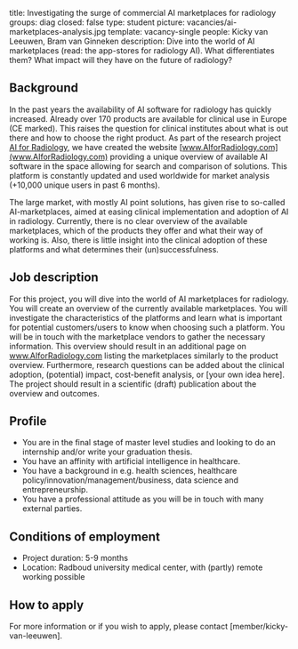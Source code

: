 title: Investigating the surge of commercial AI marketplaces for radiology
groups: diag
closed: false
type: student
picture: vacancies/ai-marketplaces-analysis.jpg
template: vacancy-single
people: Kicky van Leeuwen, Bram van Ginneken
description: Dive into the world of AI marketplaces (read: the app-stores for radiology AI). What differentiates them? What impact will they have on the future of radiology?

## Background
In the past years the availability of AI software for radiology has quickly increased. Already over 170 products are available for clinical use in Europe (CE marked). This raises the question for clinical institutes about what is out there and how to choose the right product. As part of the research project [AI for Radiology](https://www.diagnijmegen.nl/projects/aiforradiology/), we have created the website [www.AIforRadiology.com](www.AIforRadiology.com) providing a unique overview of available AI software in the space allowing for search and comparison of solutions. This platform is constantly updated and used worldwide for market analysis (+10,000 unique users in past 6 months). 

The large market, with mostly AI point solutions, has given rise to so-called AI-marketplaces, aimed at easing clinical implementation and adoption of AI in radiology. Currently, there is no clear overview of the available marketplaces, which of the products they offer and what their way of working is. Also, there is little insight into the clinical adoption of these platforms and what determines their (un)successfulness. 

## Job description
For this project, you will dive into the world of AI marketplaces for radiology. You will create an overview of the currently available marketplaces. You will investigate the characteristics of the platforms and learn what is important for potential customers/users to know when choosing such a platform. You will be in touch with the marketplace vendors to gather the necessary information. This overview should result in an additional page on www.AIforRadiology.com listing the marketplaces similarly to the product overview. Furthermore, research questions can be added about the clinical adoption, (potential) impact, cost-benefit analysis, or [your own idea here]. The project should result in a scientific (draft) publication about the overview and outcomes. 

## Profile
* You are in the final stage of master level studies and looking to do an internship and/or write your graduation thesis.  
* You have an affinity with artificial intelligence in healthcare. 
* You have a background in e.g. health sciences, healthcare policy/innovation/management/business, data science and entrepreneurship. 
* You have a professional attitude as you will be in touch with many external parties. 

## Conditions of employment
* Project duration: 5-9 months 
* Location: Radboud university medical center, with (partly) remote working possible

## How to apply
For more information or if you wish to apply, please contact [member/kicky-van-leeuwen].
